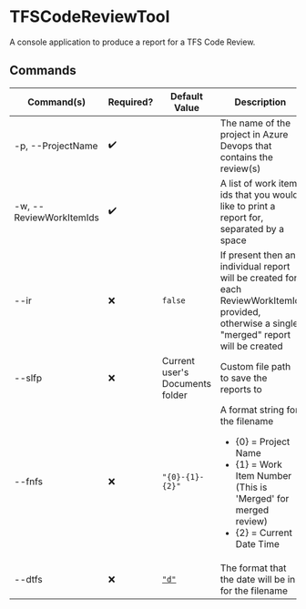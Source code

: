 # TFSCodeReviewTool

A console application to produce a report for a TFS Code Review.

## Commands

| Command(s) | Required? | Default Value | Description |
| --- | --- | --- | --- |
| -p, --ProjectName | ✔️ | | The name of the project in Azure Devops that contains the review(s) |
| -w, --ReviewWorkItemIds | ✔️ | | A list of work item ids that you would like to print a report for, separated by a space |
| --ir | ❌ | `false` | If present then an individual report will be created for each ReviewWorkItemId provided, otherwise a single "merged" report will be created |
| --slfp | ❌ | Current user's Documents folder | Custom file path to save the reports to |
| --fnfs | ❌ | `"{0}-{1}-{2}"` | A format string for the filename <ul><li>{0} = Project Name</li><li>{1} = Work Item Number (This is 'Merged' for merged review)</li><li>{2} = Current Date Time</li></ul> |
| --dtfs | ❌ | [`"d"`](https://learn.microsoft.com/en-us/dotnet/standard/base-types/custom-date-and-time-format-strings#dSpecifier) | The format that the date will be in for the filename |
